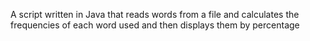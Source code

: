 A script written in Java that reads words from a file and calculates the frequencies of each word used and then displays them by percentage
